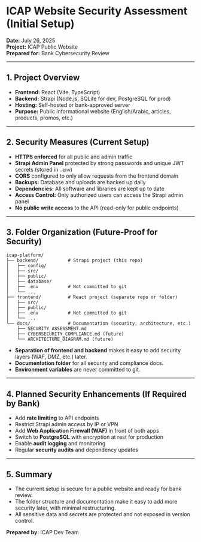 # ICAP Website Security Assessment (Initial Setup)

**Date:** July 26, 2025  
**Project:** ICAP Public Website  
**Prepared for:** Bank Cybersecurity Review

---

## 1. Project Overview
- **Frontend:** React (Vite, TypeScript)
- **Backend:** Strapi (Node.js, SQLite for dev, PostgreSQL for prod)
- **Hosting:** Self-hosted or bank-approved server
- **Purpose:** Public informational website (English/Arabic, articles, products, promos, etc.)

---

## 2. Security Measures (Current Setup)
- **HTTPS enforced** for all public and admin traffic
- **Strapi Admin Panel** protected by strong passwords and unique JWT secrets (stored in `.env`)
- **CORS** configured to only allow requests from the frontend domain
- **Backups:** Database and uploads are backed up daily
- **Dependencies:** All software and libraries are kept up to date
- **Access Control:** Only authorized users can access the Strapi admin panel
- **No public write access** to the API (read-only for public endpoints)

---

## 3. Folder Organization (Future-Proof for Security)

```
icap-platform/
├── backend/           # Strapi project (this repo)
│   ├── config/
│   ├── src/
│   ├── public/
│   ├── database/
│   ├── .env           # Not committed to git
│   └── ...
├── frontend/          # React project (separate repo or folder)
│   ├── src/
│   ├── public/
│   ├── .env           # Not committed to git
│   └── ...
└── docs/              # Documentation (security, architecture, etc.)
    ├── SECURITY_ASSESSMENT.md
    ├── CYBERSECURITY_COMPLIANCE.md (future)
    └── ARCHITECTURE_DIAGRAM.md (future)
```

- **Separation of frontend and backend** makes it easy to add security layers (WAF, DMZ, etc.) later.
- **Documentation folder** for all security and compliance docs.
- **Environment variables** are never committed to git.

---

## 4. Planned Security Enhancements (If Required by Bank)
- Add **rate limiting** to API endpoints
- Restrict Strapi admin access by IP or VPN
- Add **Web Application Firewall (WAF)** in front of both apps
- Switch to **PostgreSQL** with encryption at rest for production
- Enable **audit logging** and monitoring
- Regular **security audits** and dependency updates

---

## 5. Summary
- The current setup is secure for a public website and ready for bank review.
- The folder structure and documentation make it easy to add more security later, with minimal restructuring.
- All sensitive data and secrets are protected and not exposed in version control.

**Prepared by:** ICAP Dev Team 